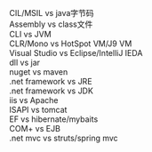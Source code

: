 CIL/MSIL vs java字节码  
Assembly vs class文件  
CLI vs JVM  
CLR/Mono vs HotSpot VM/J9 VM  
Visual Studio vs Eclipse/IntelliJ IEDA  
dll vs jar  
nuget vs maven  
.net framework vs JRE  
.net framework vs JDK  
iis vs Apache  
ISAPI vs tomcat  
EF vs hibernate/mybaits  
COM+ vs EJB  
.net mvc vs struts/spring mvc  